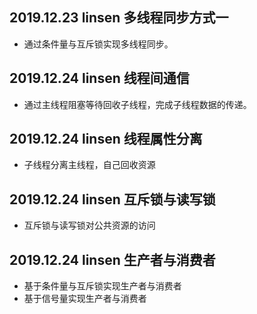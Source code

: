 ## 2019.12.23  linsen  多线程同步方式一
+ 通过条件量与互斥锁实现多线程同步。

## 2019.12.24  linsen  线程间通信
+ 通过主线程阻塞等待回收子线程，完成子线程数据的传递。

## 2019.12.24 linsen 线程属性分离
+ 子线程分离主线程，自己回收资源

## 2019.12.24 linsen 互斥锁与读写锁
+ 互斥锁与读写锁对公共资源的访问

## 2019.12.24 linsen 生产者与消费者
+ 基于条件量与互斥锁实现生产者与消费者
+ 基于信号量实现生产者与消费者
